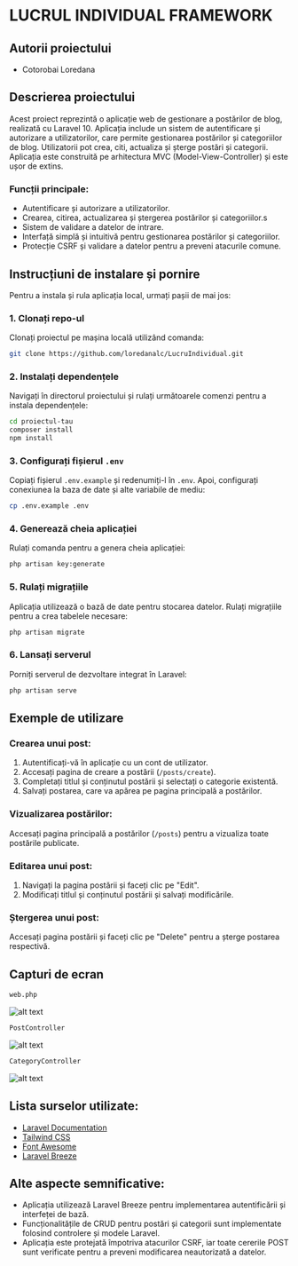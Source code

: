 # LUCRUL INDIVIDUAL FRAMEWORK

## Autorii proiectului
- Cotorobai Loredana

## Descrierea proiectului
Acest proiect reprezintă o aplicație web de gestionare a postărilor de blog, realizată cu Laravel 10. Aplicația include un sistem de autentificare și autorizare a utilizatorilor, care permite gestionarea postărilor și categoriilor de blog. Utilizatorii pot crea, citi, actualiza și șterge postări și categorii. Aplicația este construită pe arhitectura MVC (Model-View-Controller) și este ușor de extins.

### Funcții principale:
- Autentificare și autorizare a utilizatorilor.
- Crearea, citirea, actualizarea și ștergerea postărilor și categoriilor.s
- Sistem de validare a datelor de intrare.
- Interfață simplă și intuitivă pentru gestionarea postărilor și categoriilor.
- Protecție CSRF și validare a datelor pentru a preveni atacurile comune.

## Instrucțiuni de instalare și pornire
Pentru a instala și rula aplicația local, urmați pașii de mai jos:

### 1. Clonați repo-ul
Clonați proiectul pe mașina locală utilizând comanda:
```bash
git clone https://github.com/loredanalc/LucruIndividual.git
```
### 2. Instalați dependențele
Navigați în directorul proiectului și rulați următoarele comenzi pentru a instala dependențele:
```bash
cd proiectul-tau 
composer install 
npm install
```
### 3. Configurați fișierul `.env`
Copiați fișierul `.env.example` și redenumiți-l în `.env`. Apoi, configurați conexiunea la baza de date și alte variabile de mediu:
```bash
cp .env.example .env
```
### 4. Generează cheia aplicației
Rulați comanda pentru a genera cheia aplicației:
```bash
php artisan key:generate
```
### 5. Rulați migrațiile
Aplicația utilizează o bază de date pentru stocarea datelor. Rulați migrațiile pentru a crea tabelele necesare:
```bash
php artisan migrate
```
### 6. Lansați serverul
Porniți serverul de dezvoltare integrat în Laravel:
```bash
php artisan serve
```
## Exemple de utilizare

### Crearea unui post:

1.  Autentificați-vă în aplicație cu un cont de utilizator.
2.  Accesați pagina de creare a postării (`/posts/create`).
3.  Completați titlul și conținutul postării și selectați o categorie existentă.
4.  Salvați postarea, care va apărea pe pagina principală a postărilor.

### Vizualizarea postărilor:

Accesați pagina principală a postărilor (`/posts`) pentru a vizualiza toate postările publicate.

### Editarea unui post:

1.  Navigați la pagina postării și faceți clic pe "Edit".
2.  Modificați titlul și conținutul postării și salvați modificările.

### Ștergerea unui post:

Accesați pagina postării și faceți clic pe "Delete" pentru a șterge postarea respectivă.

## Capturi de ecran

```bash
web.php
```
![alt text](/poze/code-snapshot1.png)

```bash
PostController
```
![alt text](/poze/code-snapshot2.png)

```bash
CategoryController
```
![alt text](/poze/code-snapshot3.png)

## Lista surselor utilizate:

-   [Laravel Documentation](https://laravel.com/docs/10.x)
-   [Tailwind CSS](https://tailwindcss.com/)
-   [Font Awesome](https://fontawesome.com/)
-   [Laravel Breeze](https://laravel.com/docs/10.x/starter-kits#laravel-breeze)

## Alte aspecte semnificative:

-   Aplicația utilizează Laravel Breeze pentru implementarea autentificării și interfeței de bază.
-   Funcționalitățile de CRUD pentru postări și categorii sunt implementate folosind controlere și modele Laravel.
-   Aplicația este protejată împotriva atacurilor CSRF, iar toate cererile POST sunt verificate pentru a preveni modificarea neautorizată a datelor.
